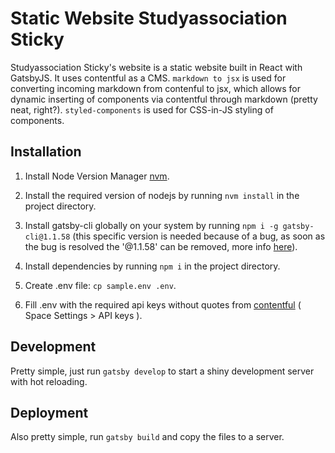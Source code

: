 # Static Website Studyassociation Sticky
Studyassociation Sticky's website is a static website built in React with GatsbyJS. It uses contentful as a CMS. `markdown to jsx` is used for converting incoming markdown from contenful to jsx, which allows for dynamic inserting of components via contentful through markdown (pretty neat, right?). `styled-components` is used for CSS-in-JS styling of components. 

## Installation
1. Install Node Version Manager [nvm](https://github.com/creationix/nvm). 
   
2. Install the required version of nodejs by running `nvm install` in the project directory. 
   
3. Install gatsby-cli globally on your system by running `npm i -g gatsby-cli@1.1.58` (this specific version is needed because of a bug, as soon as the bug is resolved the '@1.1.58' can be removed, more info [here](https://github.com/gatsbyjs/gatsby/issues/3467)).
   
4. Install dependencies by running `npm i` in the project directory.
   
5. Create .env file: `cp sample.env .env`.
   
6. Fill .env with the required api keys without quotes from [contentful](https://app.contentful.com/) ( Space Settings > API keys ).

## Development
Pretty simple, just run `gatsby develop` to start a shiny development server with hot reloading.

## Deployment
Also pretty simple, run `gatsby build` and copy the files to a server. 